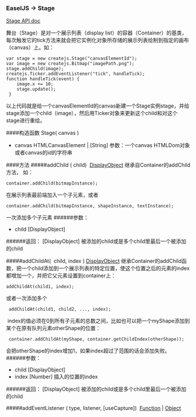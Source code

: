 ### EaselJS -> Stage

[Stage API doc](http://createjs.com/docs/easeljs/classes/Stage.html)

舞台（Stage）是对一个展示列表（display list）的容器（Container）的基类，每次触发它的tick方法来就会把它实例化对象所存储的展示列表绘制到指定的画布（canvas）上。如：

```
var stage = new createjs.Stage("canvasElementId"); 
var image = new createjs.Bitmap("imagePath.png");
stage.addChild(image); 
createjs.Ticker.addEventListener("tick", handleTick); 
function handleTick(event) { 
    image.x += 10; 
    stage.update();
 }
```
以上代码就是给一个canvasElementId的canvas新建一个Stage实例stage，并给stage添加一个child（image），然后用Ticker对象来更新这个child和对这个stage进行重绘。

####构造函数
Stage( canvas )
* canvas HTMLCanvasElement | [String]
参数：一个canvas HTMLDom对象或者canvas的id的字符串

####方法
#####addChild ( child)  [DisplayObject](http://createjs.com/docs/easeljs/classes/DisplayObject.html)
继承自Container的addChild方法，
如：
```
container.addChild(bitmapInstance);
```
在展示列表最前端加入一个子元素，或者
```
container.addChild(bitmapInstance, shapeInstance, textInstance);
```
一次添加多个子元素
######参数：
* child [DisplayObject]

######返回：
[DisplayObject] 被添加的child或是多个child里最后一个被添加的child

#####addChildAt(  child, index )  [DisplayObject](http://createjs.com/docs/easeljs/classes/DisplayObject.html)
继承Container的addChild函数，把一个child添加到一个展示列表的特定位置，使这个位置之后的元素的index都增加一个，并把它父元素设置到container上：
```
addChildAt(child1, index);
```
或者一次添加多个
```
 addChildAt(child1, child2, ..., index);
```
 index的值必须在0到所有子元素的总数之间，比如也可以把一个myShape添加到某个在原有队列元素otherShape的位置：
```
 container.addChildAt(myShape, container.getChildIndex(otherShape));
```
会把otherShape的index增加1，如果index超过了范围的话会添加失败。
######参数：
* child [DisplayObject]
* index [Number] 插入的位置的index

######返回：
[DisplayObject] 被添加的child或是多个child里最后一个被添加的child

#####addEventListener ( type, listener, [useCapture])  [Function](https://developer.mozilla.org/en/JavaScript/Reference/Global_Objects/Function) | [Object](https://developer.mozilla.org/en/JavaScript/Reference/Global_Objects/Object)


